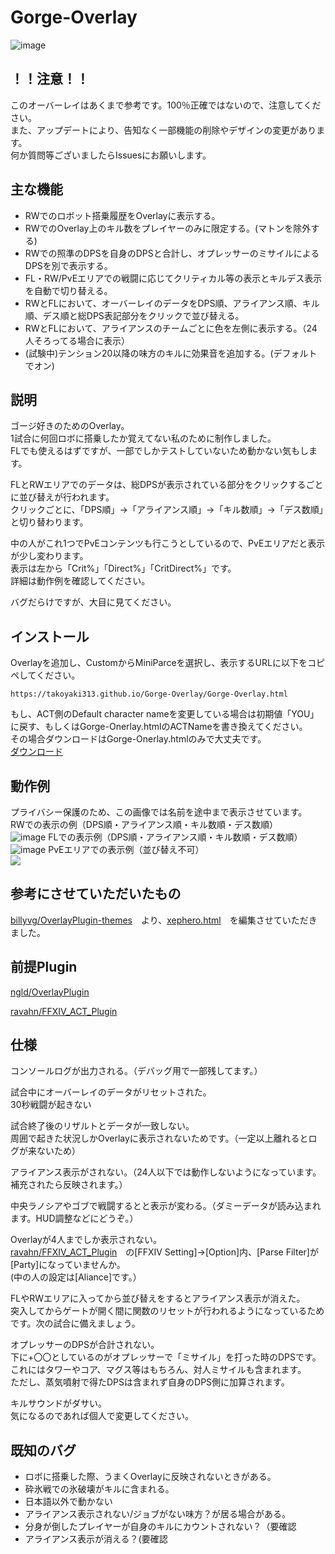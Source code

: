 # Gorge-Overlay
![image](https://user-images.githubusercontent.com/40759792/131285213-e1d75cc5-020a-4cc1-bc20-de317ff3c85b.png)
## ！！注意！！
このオーバーレイはあくまで参考です。100％正確ではないので、注意してください。  
また、アップデートにより、告知なく一部機能の削除やデザインの変更があります。  
何か質問等ございましたらIssuesにお願いします。  

## 主な機能
- RWでのロボット搭乗履歴をOverlayに表示する。  
- RWでのOverlay上のキル数をプレイヤーのみに限定する。(マトンを除外する)
- RWでの照準のDPSを自身のDPSと合計し、オプレッサーのミサイルによるDPSを別で表示する。
- FL・RW/PvEエリアでの戦闘に応じてクリティカル等の表示とキルデス表示を自動で切り替える。
- RWとFLにおいて、オーバーレイのデータをDPS順、アライアンス順、キル順、デス順と総DPS表記部分をクリックで並び替える。
- RWとFLにおいて、アライアンスのチームごとに色を左側に表示する。（24人そろってる場合に表示）
- (試験中)テンション20以降の味方のキルに効果音を追加する。(デフォルトでオン)

## 説明
ゴージ好きのためのOverlay。  
1試合に何回ロボに搭乗したか覚えてない私のために制作しました。  
FLでも使えるはずですが、一部でしかテストしていないため動かない気もします。  

FLとRWエリアでのデータは、総DPSが表示されている部分をクリックするごとに並び替えが行われます。  
クリックごとに、「DPS順」→「アライアンス順」→「キル数順」→「デス数順」と切り替わります。

中の人がこれ1つでPvEコンテンツも行こうとしているので、PvEエリアだと表示が少し変わります。  
表示は左から「Crit%」「Direct%」「CritDirect%」です。  
詳細は動作例を確認してください。
  
バグだらけですが、大目に見てください。
## インストール
Overlayを追加し、CustomからMiniParceを選択し、表示するURLに以下をコピペしてください。
```
https://takoyaki313.github.io/Gorge-Overlay/Gorge-Overlay.html
```
もし、ACT側のDefault character nameを変更している場合は初期値「YOU」に戻す、もしくはGorge-Onerlay.htmlのACTNameを書き換えてください。  
その場合ダウンロードはGorge-Onerlay.htmlのみで大丈夫です。  
[ダウンロード](https://github.com/takoyaki313/Gorge-Overlay/releases)

## 動作例
プライバシー保護のため、この画像では名前を途中まで表示させています。  
RWでの表示の例（DPS順・アライアンス順・キル数順・デス数順）  
![image](https://user-images.githubusercontent.com/40759792/131143834-ffc006a2-26bc-4379-9126-54e8e27b4187.png)
FLでの表示例（DPS順・アライアンス順・キル数順・デス数順）  
![image](https://user-images.githubusercontent.com/40759792/131143823-eea9f374-12af-4610-a7cb-5623fc6bc43c.png)
PvEエリアでの表示例（並び替え不可）  
![](https://user-images.githubusercontent.com/40759792/130108442-c10fe405-ad29-4617-b163-25b3a61d6920.png)


## 参考にさせていただいたもの
[billyvg/OverlayPlugin-themes](https://github.com/billyvg/OverlayPlugin-themes)　より、[xephero.html](https://github.com/billyvg/OverlayPlugin-themes/blob/master/xephero.html)　を編集させていただきました。

## 前提Plugin
[ngld/OverlayPlugin](https://github.com/ngld/OverlayPlugin)

[ravahn/FFXIV_ACT_Plugin](https://github.com/ravahn/FFXIV_ACT_Plugin)


## 仕様
コンソールログが出力される。（デバッグ用で一部残してます。）

試合中にオーバーレイのデータがリセットされた。  
30秒戦闘が起きない

試合終了後のリザルトとデータが一致しない。  
周囲で起きた状況しかOverlayに表示されないためです。（一定以上離れるとログが来ないため）

アライアンス表示がされない。（24人以下では動作しないようになっています。補充されたら反映されます。）

中央ラノシアやゴブで戦闘するとと表示が変わる。（ダミーデータが読み込まれます。HUD調整などにどうぞ。）

Overlayが4人までしか表示されない。  
[ravahn/FFXIV_ACT_Plugin](https://github.com/ravahn/FFXIV_ACT_Plugin)　の[FFXIV Setting]→[Option]内、[Parse Filter]が[Party]になっていませんか。  
(中の人の設定は[Aliance]です。）

FLやRWエリアに入ってから並び替えをするとアライアンス表示が消えた。  
突入してからゲートが開く間に関数のリセットが行われるようになっているためです。次の試合に備えましょう。

オプレッサーのDPSが合計されない。  
下に+〇〇としているのがオプレッサーで「ミサイル」を打った時のDPSです。これにはタワーやコア、マグス等はもちろん、対人ミサイルも含まれます。  
ただし、蒸気噴射で得たDPSは含まれず自身のDPS側に加算されます。

キルサウンドがダサい。  
気になるのであれば個人で変更してください。

## 既知のバグ
- ロボに搭乗した際、うまくOverlayに反映されないときがある。  
- 砕氷戦での氷破壊がキルに含まれる。    
- 日本語以外で動かない
- アライアンス表示されない/ジョブがない味方？が居る場合がある。
- 分身が倒したプレイヤーが自身のキルにカウントされない？（要確認
- アライアンス表示が消える？(要確認

